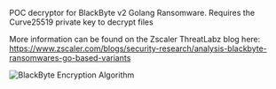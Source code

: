 POC decryptor for BlackByte v2 Golang Ransomware. Requires the Curve25519 private key to decrypt files

More information can be found on the Zscaler ThreatLabz blog here: https://www.zscaler.com/blogs/security-research/analysis-blackbyte-ransomwares-go-based-variants

![BlackByte Encryption Algorithm](https://lh4.googleusercontent.com/lzAioCBczEag8bLRx9tr1nsZzc6LZPLIkpm8gLofNTrl7jhGX4Mf5YsXS7nDwfpRkrx7Ey8wdiS_xunhT0PNl5berPATpImPnvxKIjTNZNzilmGjShmVg-wzG-5N82_cMVSlTUqD)
